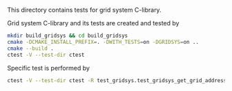 This directory contains tests for grid system C-library.

Grid system C-library and its tests are created and tested by

```bash
mkdir build_gridsys && cd build_gridsys
cmake -DCMAKE_INSTALL_PREFIX=. -DWITH_TESTS=on -DGRIDSYS=on ..
cmake --build .
ctest -V --test-dir ctest
```

Specific test is performed by

```bash
ctest -V --test-dir ctest -R test_gridsys.test_gridsys_get_grid_address_from_index
```
